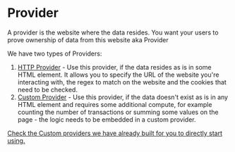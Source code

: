 # Provider

A provider is the website where the data resides. You want your users to prove ownership of data from this website aka Provider

We have two types of Providers:

1. [HTTP Provider](http-provider.md) - Use this provider, if the data resides as is in some HTML element. It allows you to specify the URL of the website you're interacting with, the regex to match on the website and the cookies that need to be checked.&#x20;
2. [Custom Provider](custom-provider.md) - Use this provider, if the data doesn't exist as is in any HTML element and requires some additional compute, for example counting the number of transactions or summing some values on the page - the logic needs to be embedded in a custom provider.



[Check the Custom providers we have already built for you to directly start using.](custom-provider.md)

